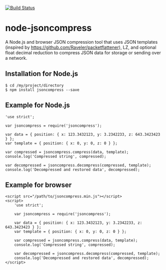 [![Build Status](https://travis-ci.org/tirithen/node-jsoncompress.svg?branch=master)](https://travis-ci.org/tirithen/node-jsoncompress)

# node-jsoncompress

A Node.js and browser JSON compression tool that uses JSON templates (inspired by https://github.com/Raveler/packetflattener), LZ, and optional float decimal reduction to compress JSON data for storage or sending over a network.

## Installation for Node.js

    $ cd /my/project/directory
    $ npm install jsoncompress --save

## Example for Node.js

    'use strict';

    var jsoncompress = require('jsoncompress');

    var data = { position: { x: 123.3432123, y: 3.2342233, z: 643.3423423 } };
    var template = { position: { x: 0, y: 0, z: 0 } };

    var compressed = jsoncompress.compress(data, template);
    console.log('Compressed string', compressed);

    var decompressed = jsoncompress.decompress(compressed, template);
    console.log('Decompressed and restored data', decompressed);

## Example for browser

    <script src="/path/to/jsoncompress.min.js"></script>
    <script>
        'use strict';

        var jsoncompress = require('jsoncompress');

        var data = { position: { x: 123.3432123, y: 3.2342233, z: 643.3423423 } };
        var template = { position: { x: 0, y: 0, z: 0 } };

        var compressed = jsoncompress.compress(data, template);
        console.log('Compressed string', compressed);

        var decompressed = jsoncompress.decompress(compressed, template);
        console.log('Decompressed and restored data', decompressed);
    </script>
